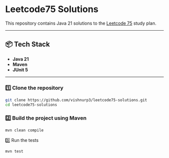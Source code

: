 # Leetcode75 Solutions

This repository contains Java 21 solutions to the [Leetcode 75](https://leetcode.com/studyplan/leetcode-75/) study plan.

---

## 📦 Tech Stack

- **Java 21**
- **Maven**
- **JUnit 5**

---

### 1️⃣ Clone the repository

```bash
git clone https://github.com/vishnurp3/leetcode75-solutions.git
cd leetcode75-solutions
```

### 2️⃣ Build the project using Maven

```bash
mvn clean compile
```

3️⃣ Run the tests

```bash
mvn test
```